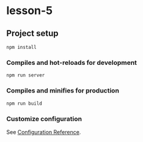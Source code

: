 # lesson-5

## Project setup
```
npm install
```

### Compiles and hot-reloads for development
```
npm run server
```

### Compiles and minifies for production
```
npm run build
```

### Customize configuration
See [Configuration Reference](https://cli.vuejs.org/config/).
